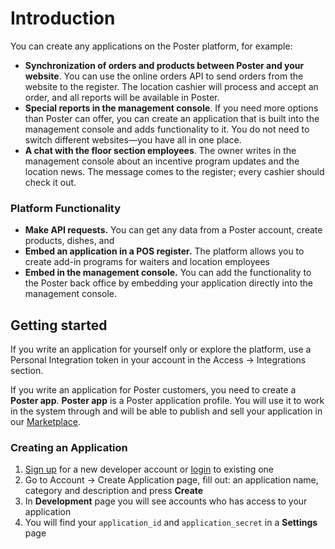 # Introduction

You can create any applications on the Poster platform, for example:

- **Synchronization of orders and products between Poster and your website**. You can use the online orders API to send orders from the website to the register. The location cashier will process and accept an order, and all reports will be available in Poster. 
- **Special reports in the management console**. If you need more options than Poster can offer, you can create an application that is built into the management console and adds functionality to it. You do not need to switch different websites—you have all in one place. 
- **A chat with the floor section employees**. The owner writes in the management console about an incentive program updates and the location news. The message comes to the register; every cashier should check it out.

### Platform Functionality

- **Make API requests.** You can get any data from a Poster account, create products, dishes, and 
- **Embed an application in a POS register.** The platform allows you to create add-in programs for waiters and location employees
- **Embed in the management console.** You can add the functionality to the Poster back office by embedding your application directly into the management console. 

## Getting started

If you write an application for yourself only or explore the platform, use a Personal Integration token in your account in the Access → Integrations section.

If you write an application for Poster customers, you need to create a **Poster app**. **Poster app** is a Poster application profile. 
You will use it to work in the system through and will be able to publish and sell your application in our [Marketplace](#part-d79420499e308168).


### Creating an Application
 
1. [Sign up](/en/signup) for a new developer account or [login](/en/login) to existing one
2. Go to Account → Create Application page, fill out: an application name, category and description and press **Create**
3. In **Development** page you will see accounts who has access to your application 
4. You will find your `application_id` and `application_secret` in a **Settings** page  

